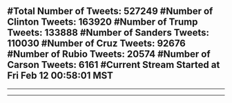 #Total Number of Tweets: 527249 
#Number of Clinton Tweets: 163920
#Number of Trump Tweets: 133888
#Number of Sanders Tweets: 110030
#Number of Cruz Tweets: 92676
#Number of Rubio Tweets: 20574
#Number of Carson Tweets: 6161
#Current Stream Started at Fri Feb 12 00:58:01 MST
---
---
---

